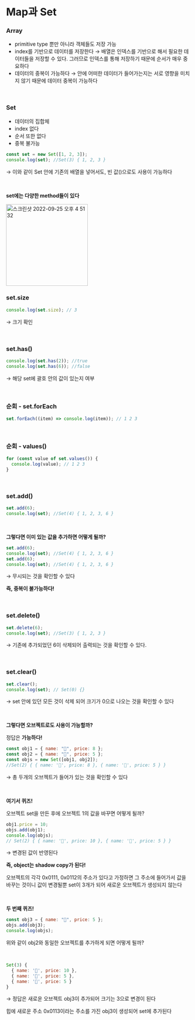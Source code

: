# Map과 Set

### Array

- primitive type 뿐만 아니라 객체들도 저장 가능
- index를 기반으로 데이터를 저장한다
  → 배열은 인덱스를 기반으로 해서 필요한 데이터들을 저장할 수 있다. 그러므로 인덱스를 통해 저장하기 때문에 순서가 매우 중요하다
- 데이터의 중복이 가능하다
  → 안에 어떠한 데이터가 들어가는지는 서로 영향을 미치지 않기 때문에 데이터 중복이 가능하다

<br />

### Set

- 데이터의 집합체
- index 없다
- 순서 또한 없다
- 중복 불가능

```jsx
const set = new Set([1, 2, 3]);
console.log(set); //Set(3) { 1, 2, 3 }
```

→ 이와 같이 Set 안에 기존의 배열을 넣어서도, 빈 값()으로도 사용이 가능하다

<br />

**set에는 다양한 method들이 있다**
<br />

<img width="223" alt="스크린샷 2022-09-25 오후 4 51 32" src="https://user-images.githubusercontent.com/50559373/192134358-a0cc74c3-5b53-4b44-a196-f5d2ab868c2e.png">

<br />

### set.size

```jsx
console.log(set.size); // 3
```

→ 크기 확인

<br />

### set.has()

```jsx
console.log(set.has(2)); //true
console.log(set.has(6)); //false
```

→ 해당 set에 괄호 안의 값이 있는지 여부

<br />

### 순회 - set.forEach

```jsx
set.forEach((item) => console.log(item)); // 1 2 3
```

<br />

### 순회 - values()

```jsx
for (const value of set.values()) {
  console.log(value); // 1 2 3
}
```

<br />

### set.add()

```jsx
set.add(6);
console.log(set); //Set(4) { 1, 2, 3, 6 }
```

<br />

**그렇다면 이미 있는 값을 추가하면 어떻게 될까?**

```jsx
set.add(6);
console.log(set); //Set(4) { 1, 2, 3, 6 }
set.add(6);
console.log(set); //Set(4) { 1, 2, 3, 6 }
```

→ 무시되는 것을 확인할 수 있다

**즉, 중복이 불가능하다!**

<br />

### set.delete()

```jsx
set.delete(6);
console.log(set); //Set(3) { 1, 2, 3 }
```

→ 기존에 추가되었던 6이 삭제되어 출력되는 것을 확인할 수 있다.

<br />

### set.clear()

```jsx
set.clear();
console.log(set); // Set(0) {}
```

→ set 안에 있던 모든 것이 삭제 되어 크기가 0으로 나오는 것을 확인할 수 있다

<br />

**그렇다면 오브젝트로도 사용이 가능할까?**

정답은 **가능하다!**

```jsx
const obj1 = { name: "🍎", price: 8 };
const obj2 = { name: "🍌", price: 5 };
const objs = new Set([obj1, obj2]);
//Set(2) { { name: '🍎', price: 8 }, { name: '🍌', price: 5 } }
```

→ 총 두개의 오브젝트가 들어가 있는 것을 확인할 수 있다

<br />

**여기서 퀴즈!**

오브젝트 set을 만든 후에 오브젝트 1의 값을 바꾸면 어떻게 될까?

```jsx
obj1.price = 10;
objs.add(obj1);
console.log(objs);
// Set(2) { { name: '🍎', price: 10 }, { name: '🍌', price: 5 } }
```

→ 변경된 값이 반영된다

**즉, object는 shadow copy가 된다!**

오브젝트의 각각 0x0111, 0x0112의 주소가 있다고 가정하면 그 주소에 들어가서 값을 바꾸는 것이니 값이 변경될뿐 set이 3개가 되어 새로운 오브젝트가 생성되지 않는다

<br />

**두 번째 퀴즈!**

```jsx
const obj3 = { name: "🍌", price: 5 };
objs.add(obj3);
console.log(objs);
```

위와 같이 obj2와 동일한 오브젝트를 추가하게 되면 어떻게 될까?

<br />

```jsx
Set(3) {
  { name: '🍎', price: 10 },
  { name: '🍌', price: 5 },
  { name: '🍌', price: 5 }
}
```

→ 정답은 새로운 오브젝트 obj3이 추가되어 크기는 3으로 변경이 된다

힙에 새로운 주소 0x0113이라는 주소를 가진 obj3이 생성되어 set에 추가된다
